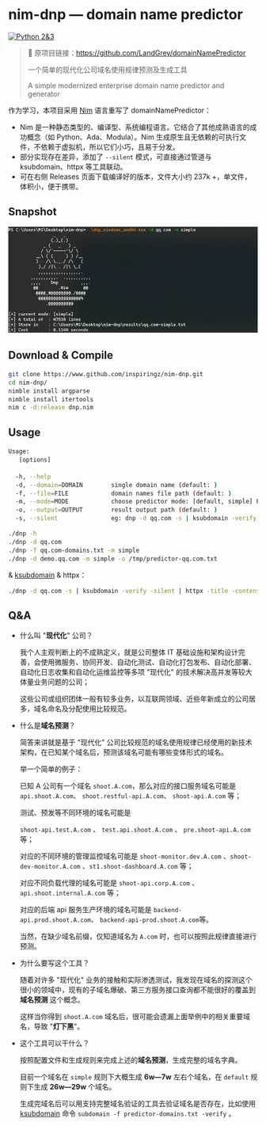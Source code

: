# nim-dnp — domain name predictor
[![Python 2&3](https://img.shields.io/badge/nim-1.4.0-brightgreen.svg)](https://www.python.org/)



> 📌 原项目链接：https://github.com/LandGrey/domainNamePredictor
> 
> 一个简单的现代化公司域名使用规律预测及生成工具
>
> A simple modernized enterprise domain name predictor and generator



作为学习，本项目采用 [Nim](https://nim-lang.org/) 语言重写了 domainNamePredictor：

- Nim 是一种静态类型的、编译型、系统编程语言。它结合了其他成熟语言的成功概念（如 Python、Ada、Modula）。Nim 生成原生且无依赖的可执行文件，不依赖于虚拟机，所以它们小巧，且易于分发。
- 部分实现存在差异，添加了 `--silent` 模式，可直接通过管道与 ksubdomain、httpx 等工具联动。
- 可在右侧 Releases 页面下载编译好的版本，文件大小约 237k +，单文件，体积小，便于携带。



## Snapshot

![](showcase.png)



## Download & Compile

```bash
git clone https://www.github.com/inspiringz/nim-dnp.git
cd nim-dnp/
nimble install argparse
nimble install itertools
nim c -d:release dnp.nim
```



## Usage

```bash
Usage:
   [options]

  -h, --help
  -d, --domain=DOMAIN        single domain name (default: )
  -f, --file=FILE            domain names file path (default: )
  -m, --mode=MODE            choose predictor mode: [default, simple] Possible values: [default, simple] (default: default)
  -o, --output=OUTPUT        result output path (default: )
  -s, --silent               eg: dnp -d qq.com -s | ksubdomain -verify -silent | httpx -title -content-length -status-code
```

```bash
./dnp -h
./dnp -d qq.com
./dnp -f qq.com-domains.txt -m simple
./dnp -d demo.qq.com -m simple -o /tmp/predictor-qq.com.txt
```

& [ksubdomain](https://github.com/knownsec/ksubdomain/) & httpx：

```bash
./dnp -d qq.com -s | ksubdomain -verify -silent | httpx -title -content-length -status-code
```



## Q&A

- 什么叫 "**现代化**" 公司？

  我个人主观判断上的不成熟定义，就是公司整体 IT 基础设施和架构设计完善，会使用微服务、协同开发、自动化测试、自动化打包发布、自动化部署、自动化日志收集和自动化运维监控等多项 "现代化" 的技术解决高并发等较大体量业务问题的公司；

  这些公司或组织团体一般有较多业务，以互联网领域、近些年新成立的公司居多，域名命名及分配使用比较规范。

  

- 什么是**域名预测**？

  简答来讲就是基于 "现代化" 公司比较规范的域名使用规律已经使用的新技术架构，在已知某个域名后，预测该域名可能有哪些变体形式的域名。

  举一个简单的例子：

  已知 A 公司有一个域名 `shoot.A.com`，那么对应的接口服务域名可能是  `api.shoot.A.com`、 `shoot.restful-api.A.com`、 `shoot-api.A.com` 等；

  测试、预发等不同环境的域名可能是 

   `shoot-api.test.A.com` 、 `test.api.shoot.A.com` 、 `pre.shoot-api.A.com` 等；

  对应的不同环境的管理监控域名可能是  `shoot-monitor.dev.A.com` 、`shoot-dev-monitor.A.com` 、`st1.shoot-dashboard.A.com`  等；

  对应不同负载代理的域名可能是  `shoot-api.corp.A.com` 、 `api.shoot.internal.A.com` 等；

  对应的后端 api 服务生产环境的域名可能是 `backend-api.prod.shoot.A.com`、   `backend-api-prod.shoot.A.com`等。

  当然，在缺少域名前缀，仅知道域名为 `A.com` 时，也可以按照此规律直接进行预测。

  

- 为什么要写这个工具？

  随着对许多 "现代化" 业务的接触和实际渗透测试，我发现在域名的探测这个很小的领域中，现有的子域名爆破、第三方服务接口查询都不能很好的覆盖到 **域名预测** 这个概念。

  这样当你得到 `shoot.A.com` 域名后，很可能会遗漏上面举例中的相关重要域名，导致 "**灯下黑**"。



- 这个工具可以干什么？

  按照配置文件和生成规则来完成上述的**域名预测**，生成完整的域名字典。

  目前一个域名在  `simple`  规则下大概生成 **6w—7w** 左右个域名，在  `default`  规则下生成 **26w—29w** 个域名。

  生成完域名后可以用支持完整域名验证的工具去验证域名是否存在，比如使用 [ksubdomain](https://github.com/knownsec/ksubdomain) 命令 `subdomain -f predictor-domains.txt -verify` 。



